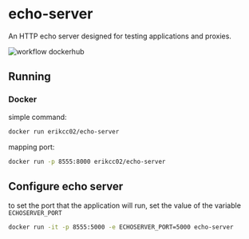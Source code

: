 # echo-server

An HTTP echo server designed for testing applications and proxies.

![workflow dockerhub](https://github.com/erikcc02/echo-server/actions/workflows/built-to-dockerhub.yaml/badge.svg)



## Running

### Docker

simple command:

```bash
docker run erikcc02/echo-server
```

mapping port:

```bash
docker run -p 8555:8000 erikcc02/echo-server
```

## Configure echo server

to set the port that the application will run, set the value of the variable `ECHOSERVER_PORT`

```bash
docker run -it -p 8555:5000 -e ECHOSERVER_PORT=5000 echo-server
```

